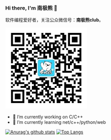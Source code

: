 ### Hi there, I'm 南极熊 👋

软件编程爱好者，关注公众微信号：**南极熊club**。

 ![二维码](https://github.com/southbear-club/articles/blob/master/pic/qrcode_for_gh_2bfca46cb40f_258.jpg)

- 🔭 I’m currently working on C/C++
- 🌱 I’m currently learning net/c++/python/web

<!--
- 👯 I’m looking to collaborate on ...
- 🤔 I’m looking for help with ...
- 💬 Ask me about ...
- 📫 How to reach me: ...
- 😄 Pronouns: ...
- ⚡ Fun fact: ...
-->

[![Anurag's github stats](https://github-readme-stats.vercel.app/api?username=southbear-club&count_private=true&show_icons=true&theme=radical&show_owner=true)](https://github.com/anuraghazra/github-readme-stats)
[![Top Langs](https://github-readme-stats.vercel.app/api/top-langs/?username=southbear-club&layout=compact&theme=radical&hide=Objective-C,Makefile)](https://github.com/anuraghazra/github-readme-stats)
